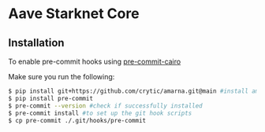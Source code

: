 # Aave Starknet Core



## Installation

To enable pre-commit hooks using [pre-commit-cairo](https://github.com/franalgaba/pre-commit-cairo)

Make sure you run the following: 
```bash
$ pip install git+https://github.com/crytic/amarna.git@main #install amarna
$ pip install pre-commit
$ pre-commit --version #check if successfully installed
$ pre-commit install #to set up the git hook scripts
$ cp pre-commit ./.git/hooks/pre-commit
```
